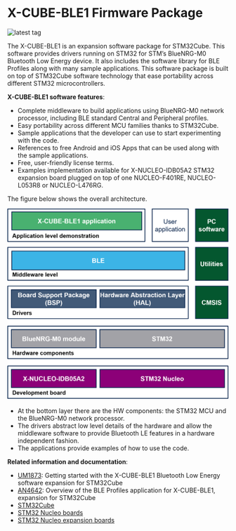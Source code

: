 # X-CUBE-BLE1 Firmware Package

![latest tag](https://img.shields.io/github/v/tag/STMicroelectronics/x-cube-ble1.svg?color=brightgreen)

The X-CUBE-BLE1 is an expansion software package for STM32Cube. This software provides drivers running on STM32 for STM’s BlueNRG-M0 Bluetooth Low Energy device. It also includes the software library for BLE Profiles along with many sample applications. This software package is built on top of STM32Cube software technology that ease portability across different STM32 microcontrollers.

**X-CUBE-BLE1 software features**:

- Complete middleware to build applications using BlueNRG-M0 network processor, including BLE standard Central and Peripheral profiles.
- Easy portability across different MCU families thanks to STM32Cube.
- Sample applications that the developer can use to start experimenting with the code.
- References to free Android and iOS Apps that can be used along with the sample applications.
- Free, user-friendly license terms.
- Examples implementation available for X-NUCLEO-IDB05A2 STM32 expansion board plugged on top of one NUCLEO-F401RE, NUCLEO-L053R8 or NUCLEO-L476RG.

The figure below shows the overall architecture.

[![X-CUBE-BLE1 Block Diagram](_htmresc/X-CUBE-BLE1_components_2020.png)]()

- At the bottom layer there are the HW components: the STM32 MCU and the BlueNRG-M0 network processor.
- The drivers abstract low level details of the hardware and allow the middleware software to provide Bluetooth LE features in a hardware independent fashion.
- The applications provide examples of how to use the code.

**Related information and documentation**:

- [UM1873](https://www.st.com/content/st_com/en/products/embedded-software/mcu-mpu-embedded-software/stm32-embedded-software/stm32cube-expansion-packages/x-cube-BLE1.html): Getting started with the X-CUBE-BLE1 Bluetooth Low Energy software expansion for STM32Cube
- [AN4642](https://www.st.com/content/st_com/en/products/embedded-software/mcu-mpu-embedded-software/stm32-embedded-software/stm32cube-expansion-packages/x-cube-BLE1.html): Overview of the BLE Profiles application for X-CUBE-BLE1, expansion for STM32Cube
- [STM32Cube](http://www.st.com/stm32cube)
- [STM32 Nucleo boards](http://www.st.com/stm32nucleo)
- [STM32 Nucleo expansion boards](http://www.st.com/x-nucleo)
